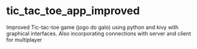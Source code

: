 # tic_tac_toe_app_improved
Improved Tic-tac-toe game (jogo do galo) using python and kivy with graphical interfaces. Also incorporating connections with server and client for multiplayer
